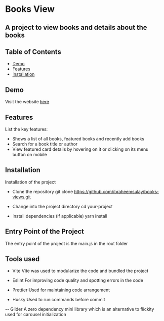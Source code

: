 # Books View

## A project to view books and details about the books

## Table of Contents

- [Demo](#demo)
- [Features](#features)
- [Installation](#installation)

## Demo

Visit the website [here](https://books-view.vercel.app)

## Features

List the key features:

- Shows a list of all books, featured books and recently add books
- Search for a book title or author
- View featured card details by hovering on it or clicking on its menu button on mobile

## Installation

Installation of the project

- Clone the repository
git clone <https://github.com/ibraheemsulay/books-views.git>

- Change into the project directory
cd your-project

- Install dependencies (if applicable)
yarn install

## Entry Point of the Project

The entry point of the project is the main.js in the root folder

## Tools used

- Vite
Vite was used to modularize the code and bundled the project

- Eslint
For improving code quality and spotting errors in the code

- Prettier
Used for maintaining code arrangement

- Husky
Used to run commands before commit

-- Glider
A zero dependency mini library which is an alternative to flickity used for carousel initialization
